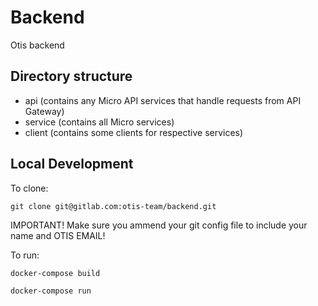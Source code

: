# Backend

Otis backend

## Directory structure

- api (contains any Micro API services that handle requests from API Gateway)
- service (contains all Micro services)
- client (contains some clients for respective services)

## Local Development

To clone:

`git clone git@gitlab.com:otis-team/backend.git` 

IMPORTANT! Make sure you ammend your git config file to include your name and OTIS EMAIL! 

To run:

`docker-compose build`

`docker-compose run`